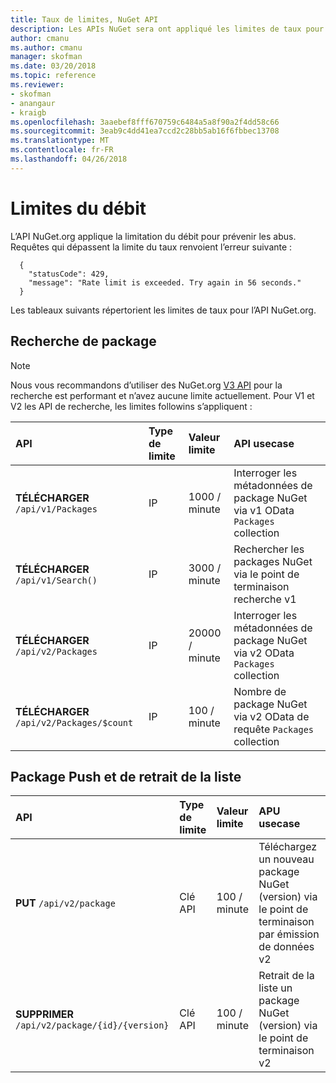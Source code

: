```yaml
---
title: Taux de limites, NuGet API
description: Les APIs NuGet sera ont appliqué les limites de taux pour prévenir les abus.
author: cmanu
ms.author: cmanu
manager: skofman
ms.date: 03/20/2018
ms.topic: reference
ms.reviewer:
- skofman
- anangaur
- kraigb
ms.openlocfilehash: 3aaebef8fff670759c6484a5a8f90a2f4dd58c66
ms.sourcegitcommit: 3eab9c4dd41ea7ccd2c28bb5ab16f6fbbec13708
ms.translationtype: MT
ms.contentlocale: fr-FR
ms.lasthandoff: 04/26/2018
---
```

# <a name="rate-limits"></a>Limites du débit

L’API NuGet.org applique la limitation du débit pour prévenir les abus. Requêtes qui dépassent la limite du taux renvoient l’erreur suivante : 

  ~~~
    {
      "statusCode": 429,
      "message": "Rate limit is exceeded. Try again in 56 seconds."
    }
  ~~~

Les tableaux suivants répertorient les limites de taux pour l’API NuGet.org.

## <a name="package-search"></a>Recherche de package

> [!Note]
> Nous vous recommandons d’utiliser des NuGet.org [V3 API](https://docs.microsoft.com/nuget/api/search-query-service-resource) pour la recherche est performant et n’avez aucune limite actuellement. Pour V1 et V2 les API de recherche, les limites followins s’appliquent :


| API | Type de limite | Valeur limite | API usecase |
|:---|:---|:---|:---|
**TÉLÉCHARGER** `/api/v1/Packages` | IP | 1000 / minute | Interroger les métadonnées de package NuGet via v1 OData `Packages` collection |
**TÉLÉCHARGER** `/api/v1/Search()` | IP | 3000 / minute | Rechercher les packages NuGet via le point de terminaison recherche v1 | 
**TÉLÉCHARGER** `/api/v2/Packages` | IP | 20000 / minute | Interroger les métadonnées de package NuGet via v2 OData `Packages` collection | 
**TÉLÉCHARGER** `/api/v2/Packages/$count` | IP | 100 / minute | Nombre de package NuGet via v2 OData de requête `Packages` collection | 

## <a name="package-push-and-unlist"></a>Package Push et de retrait de la liste

| API | Type de limite | Valeur limite | APU usecase | 
|:---|:---|:---|:--- |
**PUT** `/api/v2/package` | Clé API | 100 / minute | Téléchargez un nouveau package NuGet (version) via le point de terminaison par émission de données v2 
**SUPPRIMER** `/api/v2/package/{id}/{version}` | Clé API | 100 / minute | Retrait de la liste un package NuGet (version) via le point de terminaison v2 
